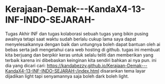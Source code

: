 # Kerajaan-Demak---KandaX4-13-INF-INDO-SEJARAH-
Tugas Akhir INF dan tugas kolaborasi
sebuah tugas yang bikin pusing awalnya tetapi saat waktu sudah berlalu cukup lama saya dapat menyelesaikannya dengan baik dan untungnya boleh dapat bantuan oleh ai bebas serta jadi mengetahui cara web hosting di github.
tugas ini membuat kita berjuang dan berpikir keras untuk selalu teliti dan memberikan yang terbaik karena ini dibebaskan keinginan kita sendiri bahkan ai nya pun.
ini dia yang dicari cari: https://kandabezzy.github.io/Kerajaan-Demak---KandaX4-13-INF-INDO-SEJARAH-/index.html
disarankan tema layar dijadikan light tapi senyamannya saja boleh dark boleh light.

